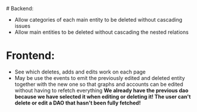 # Backend:
- Allow categories of each main entity to be deleted without cascading issues
- Allow main entities to be deleted without cascading the nested relations

# Frontend:
- See which deletes, adds and edits work on each page
- May be use the events to emit the previously edited and deleted entity together with the new one so that graphs and accounts can be edited without having to refetch everything
**We already have the previous dao because we have selected it when editing or deleting it! The user can't delete or edit a DAO that hasn't been fully fetched!**
